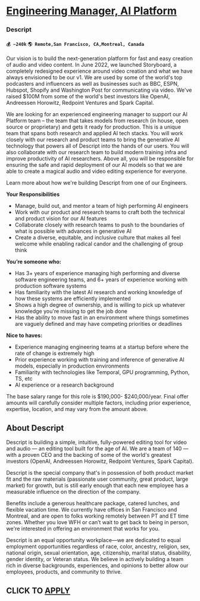 # [Engineering Manager, AI Platform](https://www.remotewlb.com/apply/engineering-manager-ai-platform)  
### Descript  
#### `💰 ~240k` `🌎 Remote,San Francisco, CA,Montreal, Canada`  

Our vision is to build the next-generation platform for fast and easy creation of audio and video content. In June 2022, we launched Storyboard, a completely redesigned experience around video creation and what we have always envisioned to be our v1. We are used by some of the world's top podcasters and influencers as well as businesses such as BBC, ESPN, Hubspot, Shopify and Washington Post for communicating via video. We've raised $100M from some of the world's best investors like OpenAI, Andreessen Horowitz, Redpoint Ventures and Spark Capital.

We are looking for an experienced engineering manager to support our AI Platform team – the team that takes models from research (in house, open source or proprietary) and gets it ready for production. This is a unique team that spans both research and applied AI tech stacks. You will work closely with our research and product teams to bring the generative AI technology that powers all of Descript into the hands of our users. You will also collaborate with our research team to build modern training infra and improve productivity of AI researchers. Above all, you will be responsible for ensuring the safe and rapid deployment of our AI models so that we are able to create a magical audio and video editing experience for everyone.

Learn more about how we're building Descript from one of our Engineers.

**Your Responsibilities**

  * Manage, build out, and mentor a team of high performing AI engineers
  * Work with our product and research teams to craft both the technical and product vision for our AI features
  * Collaborate closely with research teams to push to the boundaries of what is possible with advances in generative AI
  * Create a diverse, equitable, and inclusive culture that makes all feel welcome while enabling radical candor and the challenging of group think

**You’re someone who:**

  * Has 3+ years of experience managing high performing and diverse software engineering teams, and 6+ years of experience working with production software systems
  * Has familiarity with the latest AI research and working knowledge of how these systems are efficiently implemented
  * Shows a high degree of ownership, and is willing to pick up whatever knowledge you're missing to get the job done
  * Has the ability to move fast in an environment where things sometimes are vaguely defined and may have competing priorities or deadlines

**Nice to haves:**

  * Experience managing engineering teams at a startup before where the rate of change is extremely high
  * Prior experience working with training and inference of generative AI models, especially in production environments
  * Familiarity with technologies like Temporal, GPU programming, Python, TS, etc
  * AI experience or a research background

The base salary range for this role is $190,000- $240,000/year. Final offer amounts will carefully consider multiple factors, including prior experience, expertise, location, and may vary from the amount above.

## About Descript

Descript is building a simple, intuitive, fully-powered editing tool for video and audio — an editing tool built for the age of AI. We are a team of 140 — with a proven CEO and the backing of some of the world's greatest investors (OpenAI, Andreessen Horowitz, Redpoint Ventures, Spark Capital).

Descript is the special company that's in possession of both product market fit and the raw materials (passionate user community, great product, large market) for growth, but is still early enough that each new employee has a measurable influence on the direction of the company.

Benefits include a generous healthcare package, catered lunches, and flexible vacation time. We currently have offices in San Francisco and Montreal, and are open to folks working remotely between PT and ET time zones. Whether you love WFH or can’t wait to get back to being in person, we're interested in offering an environment that works for you.

Descript is an equal opportunity workplace—we are dedicated to equal employment opportunities regardless of race, color, ancestry, religion, sex, national origin, sexual orientation, age, citizenship, marital status, disability, gender identity, or Veteran status. We believe in actively building a team rich in diverse backgrounds, experiences, and opinions to better allow our employees, products, and community to thrive.

  
## CLICK TO [APPLY](https://www.remotewlb.com/apply/engineering-manager-ai-platform)

